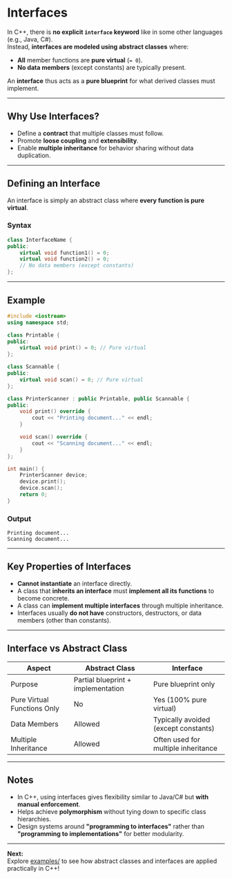 # Interfaces

In C++, there is **no explicit `interface` keyword** like in some other languages (e.g., Java, C#).  
Instead, **interfaces are modeled using abstract classes** where:

- **All** member functions are **pure virtual** (`= 0`).
- **No data members** (except constants) are typically present.

An **interface** thus acts as a **pure blueprint** for what derived classes must implement.

---

## Why Use Interfaces?

- Define a **contract** that multiple classes must follow.
- Promote **loose coupling** and **extensibility**.
- Enable **multiple inheritance** for behavior sharing without data duplication.

---

## Defining an Interface

An interface is simply an abstract class where **every function is pure virtual**.

### Syntax

```cpp
class InterfaceName {
public:
    virtual void function1() = 0;
    virtual void function2() = 0;
    // No data members (except constants)
};
```

---

## Example

```cpp
#include <iostream>
using namespace std;

class Printable {
public:
    virtual void print() = 0; // Pure virtual
};

class Scannable {
public:
    virtual void scan() = 0; // Pure virtual
};

class PrinterScanner : public Printable, public Scannable {
public:
    void print() override {
        cout << "Printing document..." << endl;
    }

    void scan() override {
        cout << "Scanning document..." << endl;
    }
};

int main() {
    PrinterScanner device;
    device.print();
    device.scan();
    return 0;
}
```

### Output

```
Printing document...
Scanning document...
```

---

## Key Properties of Interfaces

- **Cannot instantiate** an interface directly.
- A class that **inherits an interface** must **implement all its functions** to become concrete.
- A class can **implement multiple interfaces** through multiple inheritance.
- Interfaces usually **do not have** constructors, destructors, or data members (other than constants).

---

## Interface vs Abstract Class

| Aspect                     | Abstract Class                | Interface                       |
|-----------------------------|--------------------------------|---------------------------------|
| Purpose                     | Partial blueprint + implementation | Pure blueprint only |
| Pure Virtual Functions Only | No                             | Yes (100% pure virtual)         |
| Data Members                | Allowed                       | Typically avoided (except constants) |
| Multiple Inheritance        | Allowed                       | Often used for multiple inheritance |

---

## Notes

- In C++, using interfaces gives flexibility similar to Java/C# but **with manual enforcement**.
- Helps achieve **polymorphism** without tying down to specific class hierarchies.
- Design systems around **"programming to interfaces"** rather than **"programming to implementations"** for better modularity.

---

**Next:**  
Explore [examples/](examples/) to see how abstract classes and interfaces are applied practically in C++!